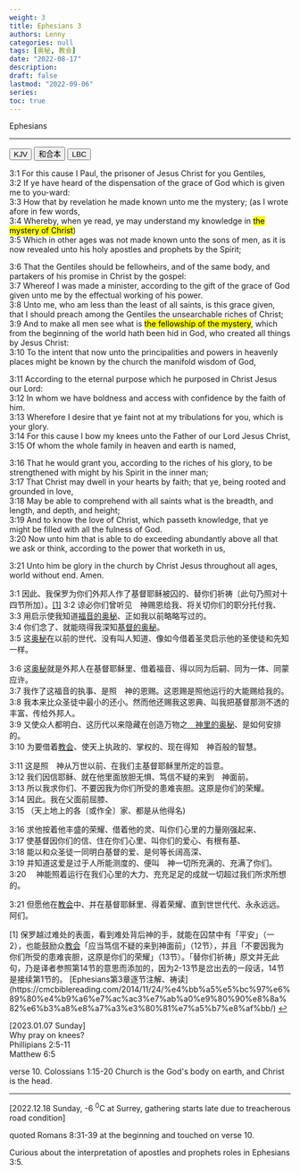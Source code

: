 ```yaml
---
weight: 3
title: Ephesians 3
authors: Lenny
categories: null
tags: [奥秘, 教会]
date: "2022-08-17"
description: 
draft: false
lastmod: "2022-09-06"
series:
toc: true
---
```

Ephesians 

<!--more-->
---

<div class="tab">
  <button class="tablinks active" onclick="tablabel(event, 'english')">KJV</button>
  <button class="tablinks" onclick="tablabel(event, 'chinese')">和合本</button>
  <button class="tablinks" onclick="tablabel(event, 'verse1')">LBC</button>
</div>

<!-- Tab content -->
<div id="english" class="tabcontent" style="display:block">

3:1 For this cause I Paul, the prisoner of Jesus Christ for you Gentiles,  
3:2 If ye have heard of the dispensation of the grace of God which is given me to you-ward:  
3:3 How that by revelation he made known unto me the mystery; (as I wrote afore in few words,  
3:4 Whereby, when ye read, ye may understand my knowledge in <mark class = "lemon">the mystery of Christ</mark>)  
3:5 Which in other ages was not made known unto the sons of men, as it is now revealed unto his holy apostles and prophets by the Spirit;  
 
3:6 That the Gentiles should be fellowheirs, and of the same body, and partakers of his promise in Christ by the gospel:  
3:7 Whereof I was made a minister, according to the gift of the grace of God given unto me by the effectual working of his power.  
3:8 Unto me, who am less than the least of all saints, is this grace given, that I should preach among the Gentiles the unsearchable riches of Christ;  
3:9 And to make all men see what is <mark class = "lemon">the fellowship of the mystery</mark>, which from the beginning of the world hath been hid in God, who created all things by Jesus Christ:  
3:10 To the intent that now unto the principalities and powers in heavenly places might be known by the church the manifold wisdom of God,  
 
3:11 According to the eternal purpose which he purposed in Christ Jesus our Lord:  
3:12 In whom we have boldness and access with confidence by the faith of him.  
3:13 Wherefore I desire that ye faint not at my tribulations for you, which is your glory.  
3:14 For this cause I bow my knees unto the Father of our Lord Jesus Christ,  
3:15 Of whom the whole family in heaven and earth is named,  
 
3:16 That he would grant you, according to the riches of his glory, to be strengthened with might by his Spirit in the inner man;  
3:17 That Christ may dwell in your hearts by faith; that ye, being rooted and grounded in love,  
3:18 May be able to comprehend with all saints what is the breadth, and length, and depth, and height;  
3:19 And to know the love of Christ, which passeth knowledge, that ye might be filled with all the fulness of God.  
3:20 Now unto him that is able to do exceeding abundantly above all that we ask or think, according to the power that worketh in us,  
 
3:21 Unto him be glory in the church by Christ Jesus throughout all ages, world without end. Amen.  
</div>



<div id="chinese" class="tabcontent">

3:1 因此、我保罗为你们外邦人作了基督耶稣被囚的、替你们祈祷〔此句乃照对十四节所加〕。<a id="1_ref" href = "#1">[1]</a>
3:2 谅必你们曾听见　神赐恩给我、将关切你们的职分托付我、  
3:3 用启示使我知道<u>福音的奥秘</u>、正如我以前略略写过的。  
3:4 你们念了、就能晓得我深知<u>基督的奥秘</u>。  
3:5 这<u>奥秘</u>在以前的世代、没有叫人知道、像如今借着圣灵启示他的圣使徒和先知一样。  

3:6 这<u>奥秘</u>就是外邦人在基督耶稣里、借着福音、得以同为后嗣、同为一体、同蒙应许。  
3:7 我作了这福音的执事、是照　神的恩赐。这恩赐是照他运行的大能赐给我的。  
3:8 我本来比众圣徒中最小的还小。然而他还赐我这恩典、叫我把基督那测不透的丰富、传给外邦人。  
3:9 又使众人都明白、这历代以来隐藏在创造万物之<u>　神里的奥秘</u>、是如何安排的。  
3:10 为要借着<u>教会</u>、使天上执政的、掌权的、现在得知　神百般的智慧。  

3:11 这是照　神从万世以前、在我们主基督耶稣里所定的旨意。  
3:12 我们因信耶稣、就在他里面放胆无惧、笃信不疑的来到　神面前。  
3:13 所以我求你们、不要因我为你们所受的患难丧胆。这原是你们的荣耀。  
3:14 因此。我在父面前屈膝、  
3:15 （天上地上的各〔或作全〕家、都是从他得名)  

3:16 求他按着他丰盛的荣耀、借着他的灵、叫你们心里的力量刚强起来、  
3:17 使基督因你们的信、住在你们心里、叫你们的爱心、有根有基、  
3:18 能以和众圣徒一同明白基督的爱、是何等长阔高深、  
3:19 并知道这爱是过于人所能测度的、便叫　神一切所充满的、充满了你们。  
3:20 　神能照着运行在我们心里的大力、充充足足的成就一切超过我们所求所想的。  

3:21 但愿他在<u>教会</u>中、并在基督耶稣里、得着荣耀、直到世世代代、永永远远。阿们。  


<p id="1">[1] 保罗越过难处的表面，看到难处背后神的手，就能在囚禁中有「平安」（一2），也能鼓励众<u>教会</u>「应当笃信不疑的来到神面前」（12节），并且「不要因我为你们所受的患难丧胆，这原是你们的荣耀」（13节）。「替你们祈祷」原文并无此句，乃是译者参照第14节的意思而添加的，因为2-13节是岔出去的一段话，14节是接续第1节的。  
[Ephesians第3章逐节注解、祷读](https://cmcbiblereading.com/2014/11/24/%e4%bb%a5%e5%bc%97%e6%89%80%e4%b9%a6%e7%ac%ac3%e7%ab%a0%e9%80%90%e8%8a%82%e6%b3%a8%e8%a7%a3%e3%80%81%e7%a5%b7%e8%af%bb/)
<a href="#1_ref">&#8617;</a></p>
  
</div>


<div id="verse1" class="tabcontent">

[2023.01.07 Sunday]  
Why pray on knees?  
Phillipians 2:5-11  
Matthew 6:5  

verse 10. Colossians 1:15-20 Church is the God's body on earth, and Christ is the head.  

---

[2022.12.18 Sunday, -6 <sup>0</sup>C at Surrey, gathering starts late due to treacherous road condition]

quoted Romans 8:31-39 at the beginning and touched on verse 10.

Curious about the interpretation of apostles and prophets roles in Ephesians 3:5.

</div>